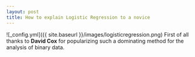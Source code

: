 ```yaml
---
layout: post
title: How to explain Logistic Regression to a novice 
---
```

![_config.yml]({{ site.baseurl }}/images/logisticregression.png)
First of all thanks to **David Cox** for popularizing such a dominating method for the analysis of binary data.
